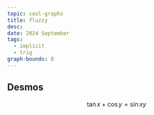 ```yaml
---
topic: cool-graphs
title: fluzzy
desc: 
date: 2024 September
tags:
  - implicit
  - trig
graph-bounds: 8
---
```



## Desmos
```math
\tan x+\cos y=\sin xy
```
